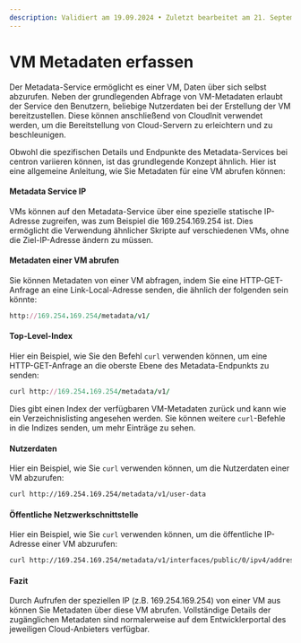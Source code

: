 ```yaml
---
description: Validiert am 19.09.2024 • Zuletzt bearbeitet am 21. September 2024
---
```


# VM Metadaten erfassen

Der Metadata-Service ermöglicht es einer VM, Daten über sich selbst abzurufen. Neben der grundlegenden Abfrage von VM-Metadaten erlaubt der Service den Benutzern, beliebige Nutzerdaten bei der Erstellung der VM bereitzustellen. Diese können anschließend von CloudInit verwendet werden, um die Bereitstellung von Cloud-Servern zu erleichtern und zu beschleunigen.

Obwohl die spezifischen Details und Endpunkte des Metadata-Services bei centron variieren können, ist das grundlegende Konzept ähnlich. Hier ist eine allgemeine Anleitung, wie Sie Metadaten für eine VM abrufen können:

#### Metadata Service IP

VMs können auf den Metadata-Service über eine spezielle statische IP-Adresse zugreifen, was zum Beispiel die 169.254.169.254 ist. Dies ermöglicht die Verwendung ähnlicher Skripte auf verschiedenen VMs, ohne die Ziel-IP-Adresse ändern zu müssen.

#### Metadaten einer VM abrufen

Sie können Metadaten von einer VM abfragen, indem Sie eine HTTP-GET-Anfrage an eine Link-Local-Adresse senden, die ähnlich der folgenden sein könnte:

```ruby
http://169.254.169.254/metadata/v1/
```

#### Top-Level-Index

Hier ein Beispiel, wie Sie den Befehl `curl` verwenden können, um eine HTTP-GET-Anfrage an die oberste Ebene des Metadata-Endpunkts zu senden:

```ruby
curl http://169.254.169.254/metadata/v1/
```

Dies gibt einen Index der verfügbaren VM-Metadaten zurück und kann wie ein Verzeichnislisting angesehen werden. Sie können weitere `curl`-Befehle in die Indizes senden, um mehr Einträge zu sehen.

#### Nutzerdaten

Hier ein Beispiel, wie Sie `curl` verwenden können, um die Nutzerdaten einer VM abzurufen:

```bash
curl http://169.254.169.254/metadata/v1/user-data
```

#### Öffentliche Netzwerkschnittstelle

Hier ein Beispiel, wie Sie `curl` verwenden können, um die öffentliche IP-Adresse einer VM abzurufen:

```bash
curl http://169.254.169.254/metadata/v1/interfaces/public/0/ipv4/address
```

#### Fazit

Durch Aufrufen der speziellen IP (z.B. 169.254.169.254) von einer VM aus können Sie Metadaten über diese VM abrufen. Vollständige Details der zugänglichen Metadaten sind normalerweise auf dem Entwicklerportal des jeweiligen Cloud-Anbieters verfügbar.
